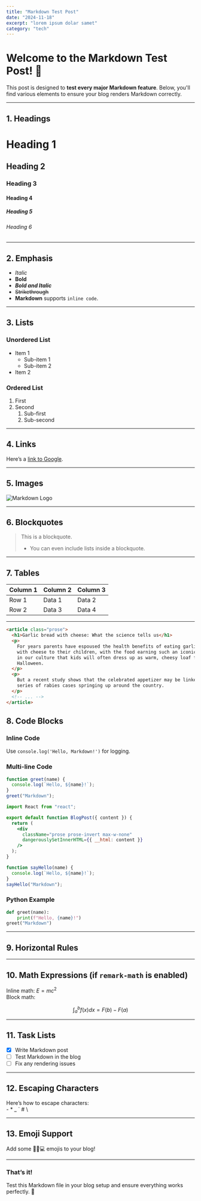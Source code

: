 ```yaml
---
title: "Markdown Test Post"
date: "2024-11-18"
excerpt: "lorem ipsum dolar samet"
category: "tech"
---
```


# Welcome to the Markdown Test Post! 🎉

This post is designed to **test every major Markdown feature**. Below, you'll find various elements to ensure your blog renders Markdown correctly.

---

## 1. Headings

# Heading 1

## Heading 2

### Heading 3

#### Heading 4

##### Heading 5

###### Heading 6

---

## 2. Emphasis

- _Italic_
- **Bold**
- **_Bold and Italic_**
- ~~Strikethrough~~
- **Markdown** supports `inline code`.

---

## 3. Lists

### Unordered List

- Item 1
  - Sub-item 1
  - Sub-item 2
- Item 2

### Ordered List

1. First
2. Second
   1. Sub-first
   2. Sub-second

---

## 4. Links

Here’s a [link to Google](https://google.com).

---

## 5. Images

![Markdown Logo](https://markdown-here.com/img/icon256.png)

---

## 6. Blockquotes

> This is a blockquote.
>
> - You can even include lists inside a blockquote.

---

## 7. Tables

| Column 1 | Column 2 | Column 3 |
| -------- | -------- | -------- |
| Row 1    | Data 1   | Data 2   |
| Row 2    | Data 3   | Data 4   |

---

```html
<article class="prose">
  <h1>Garlic bread with cheese: What the science tells us</h1>
  <p>
    For years parents have espoused the health benefits of eating garlic bread
    with cheese to their children, with the food earning such an iconic status
    in our culture that kids will often dress up as warm, cheesy loaf for
    Halloween.
  </p>
  <p>
    But a recent study shows that the celebrated appetizer may be linked to a
    series of rabies cases springing up around the country.
  </p>
  <!-- ... -->
</article>
```

## 8. Code Blocks

### Inline Code

Use `console.log('Hello, Markdown!')` for logging.

### Multi-line Code

```javascript
function greet(name) {
  console.log(`Hello, ${name}!`);
}
greet("Markdown");
```

```jsx
import React from "react";

export default function BlogPost({ content }) {
  return (
    <div
      className="prose prose-invert max-w-none"
      dangerouslySetInnerHTML={{ __html: content }}
    />
  );
}
```

```js
function sayHello(name) {
  console.log(`Hello, ${name}!`);
}
sayHello("Markdown");
```

### Python Example

```python
def greet(name):
    print(f"Hello, {name}!")
greet("Markdown")
```

---

## 9. Horizontal Rules

---

## 10. Math Expressions (if `remark-math` is enabled)

Inline math: $E = mc^2$  
Block math:

$$
\int_a^b f(x)dx = F(b) - F(a)
$$

---

## 11. Task Lists

- [x] Write Markdown post
- [ ] Test Markdown in the blog
- [ ] Fix any rendering issues

---

## 12. Escaping Characters

Here’s how to escape characters:  
\- \* \_ \` \# \\

---

## 13. Emoji Support

Add some 🎉🔥💻 emojis to your blog!

---

### That’s it!

Test this Markdown file in your blog setup and ensure everything works perfectly. 🚀
